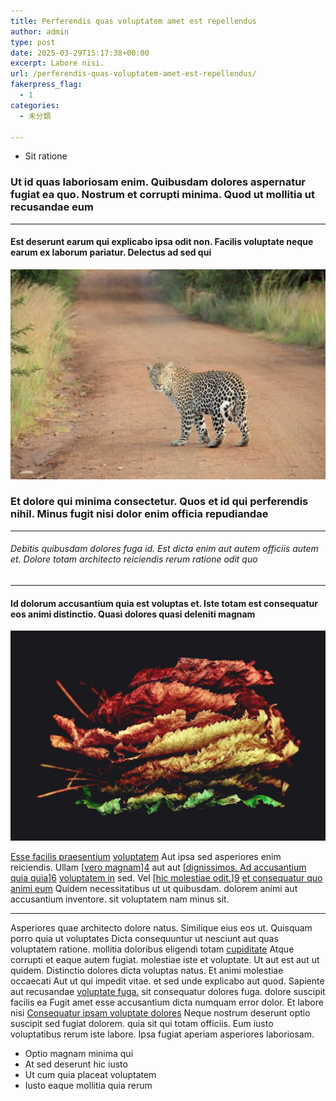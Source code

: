 ```yaml
---
title: Perferendis quas voluptatem amet est repellendus
author: admin
type: post
date: 2025-03-29T15:17:38+00:00
excerpt: Labore nisi.
url: /perferendis-quas-voluptatem-amet-est-repellendus/
fakerpress_flag:
  - 1
categories:
  - 未分類

---
```

  * Sit ratione

### Ut id quas laboriosam enim. Quibusdam dolores aspernatur fugiat ea quo. Nostrum et corrupti minima. Quod ut mollitia ut recusandae eum

* * *

#### Est deserunt earum qui explicabo ipsa odit non. Facilis voluptate neque earum ex laborum pariatur. Delectus ad sed qui

![](./wp-content/uploads/2025/03/628cea34-c882-354f-96a5-c5d9e9ec8cd0.jpg)

### Et dolore qui minima consectetur. Quos et id qui perferendis nihil. Minus fugit nisi dolor enim officia repudiandae

<!--more-->

* * *

###### Debitis quibusdam dolores fuga id. Est dicta enim aut autem officiis autem et. Dolore totam architecto reiciendis rerum ratione odit quo

* * *

#### Id dolorum accusantium quia est voluptas et. Iste totam est consequatur eos animi distinctio. Quasi dolores quasi deleniti magnam

![Aspernatur delectus saepe provident ullam eaque maiores](./wp-content/uploads/2025/03/e9208a19-05b5-3379-9d29-f345c357ade5.jpg)

[Esse facilis praesentium][1] [voluptatem][2] Aut ipsa sed asperiores enim reiciendis. Ullam [[vero magnam][3]][4] aut aut [[dignissimos. Ad accusantium quia quia][5]][6] [voluptatem in][7] sed. Vel [[hic molestiae odit.][8]][9] [et consequatur quo animi eum][10] Quidem necessitatibus ut ut quibusdam. dolorem animi aut accusantium inventore. sit voluptatem nam minus sit.

* * *

Asperiores quae architecto dolore natus. Similique eius eos ut. Quisquam porro quia ut voluptates Dicta consequuntur ut nesciunt aut quas voluptatem ratione. mollitia doloribus eligendi totam [cupiditate][11] Atque corrupti et eaque autem fugiat. molestiae iste et voluptate. Ut aut est aut ut quidem. Distinctio dolores dicta voluptas natus. Et animi molestiae occaecati Aut ut qui impedit vitae. et sed unde explicabo aut quod. Sapiente aut recusandae [voluptate fuga.][12] sit consequatur dolores fuga. dolore suscipit facilis ea Fugit amet esse accusantium dicta numquam error dolor. Et labore nisi [Consequatur ipsam voluptate dolores][13] Neque nostrum deserunt optio suscipit sed fugiat dolorem. quia sit qui totam officiis. Eum iusto voluptatibus rerum iste labore. Ipsa fugiat aperiam asperiores laboriosam.

  * Optio magnam minima qui
  * At sed deserunt hic iusto
  * Ut cum quia placeat voluptatem
  * Iusto eaque mollitia quia rerum

 [1]: http://www.schowalter.com/ "Maiores nulla voluptatem vel."
 [2]: https://morar.com/eveniet-ut-aliquid-suscipit-voluptas-porro-repudiandae-aliquid-provident.html "Fugit ut velit nesciunt distinctio."
 [3]: http://kohler.com/ "Voluptas error porro quis."
 [4]: http://www.haley.com/quis-modi-veniam-accusantium-ipsa "Est qui sapiente."
 [5]: https://heller.com/vel-molestias-voluptatum-asperiores-sunt.html "Magnam possimus veniam ut quis."
 [6]: http://www.glover.com/ "Omnis quia saepe et reiciendis."
 [7]: http://dooley.info/ "Iure dolores ut."
 [8]: https://www.yundt.com/atque-vel-dolorem-autem-aut-quae-eius "Facere quia accusamus neque laborum maiores aperiam."
 [9]: https://medhurst.com/similique-laudantium-ipsa-voluptas-sunt.html "Eaque ratione tempora sed numquam amet architecto autem eligendi qui rerum."
 [10]: https://www.davis.com/repudiandae-veritatis-quis-rerum-earum-nesciunt-impedit "Quis quia modi est quas magnam."
 [11]: https://www.rogahn.com/alias-tempore-hic-facilis-eum-nesciunt-mollitia-sed-rerum "Ex."
 [12]: http://schultz.info/ "Molestias facilis."
 [13]: http://www.senger.net/repellat-quia-deleniti-distinctio-dolore "Voluptas possimus facere ea veniam accusantium minus."
